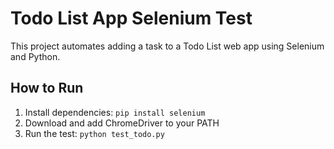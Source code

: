 # Todo List App Selenium Test

This project automates adding a task to a Todo List web app using Selenium and Python.

## How to Run
1. Install dependencies: `pip install selenium`
2. Download and add ChromeDriver to your PATH
3. Run the test: `python test_todo.py`
